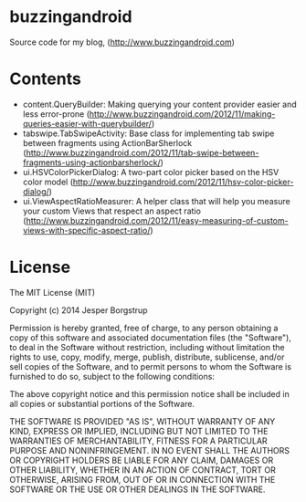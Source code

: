 buzzingandroid
==============

Source code for my blog, (http://www.buzzingandroid.com)

Contents
========

* content.QueryBuilder: Making querying your content provider easier and less error-prone (http://www.buzzingandroid.com/2012/11/making-queries-easier-with-querybuilder/)
* tabswipe.TabSwipeActivity: Base class for implementing tab swipe between fragments using ActionBarSherlock (http://www.buzzingandroid.com/2012/11/tab-swipe-between-fragments-using-actionbarsherlock/)
* ui.HSVColorPickerDialog: A two-part color picker based on the HSV color model (http://www.buzzingandroid.com/2012/11/hsv-color-picker-dialog/)
* ui.ViewAspectRatioMeasurer: A helper class that will help you measure your custom Views that respect an aspect ratio (http://www.buzzingandroid.com/2012/11/easy-measuring-of-custom-views-with-specific-aspect-ratio/)

License
=======
The MIT License (MIT)

Copyright (c) 2014 Jesper Borgstrup

Permission is hereby granted, free of charge, to any person obtaining a copy
of this software and associated documentation files (the "Software"), to deal
in the Software without restriction, including without limitation the rights
to use, copy, modify, merge, publish, distribute, sublicense, and/or sell
copies of the Software, and to permit persons to whom the Software is
furnished to do so, subject to the following conditions:

The above copyright notice and this permission notice shall be included in all
copies or substantial portions of the Software.

THE SOFTWARE IS PROVIDED "AS IS", WITHOUT WARRANTY OF ANY KIND, EXPRESS OR
IMPLIED, INCLUDING BUT NOT LIMITED TO THE WARRANTIES OF MERCHANTABILITY,
FITNESS FOR A PARTICULAR PURPOSE AND NONINFRINGEMENT. IN NO EVENT SHALL THE
AUTHORS OR COPYRIGHT HOLDERS BE LIABLE FOR ANY CLAIM, DAMAGES OR OTHER
LIABILITY, WHETHER IN AN ACTION OF CONTRACT, TORT OR OTHERWISE, ARISING FROM,
OUT OF OR IN CONNECTION WITH THE SOFTWARE OR THE USE OR OTHER DEALINGS IN THE
SOFTWARE.